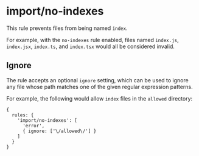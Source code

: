# import/no-indexes

This rule prevents files from being named `index`.

For example, with the `no-indexes` rule enabled, files named `index.js`, `index.jsx`, `index.ts`, and `index.tsx` would all be considered invalid.

## Ignore

The rule accepts an optional `ignore` setting, which can be used to ignore any file whose path matches one of the given regular expression patterns.

For example, the following would allow `index` files in the `allowed` directory:

```
{
  rules: {
    'import/no-indexes': [
      'error',
      { ignore: ['\/allowed\/'] }
    ]
  }
}
```
